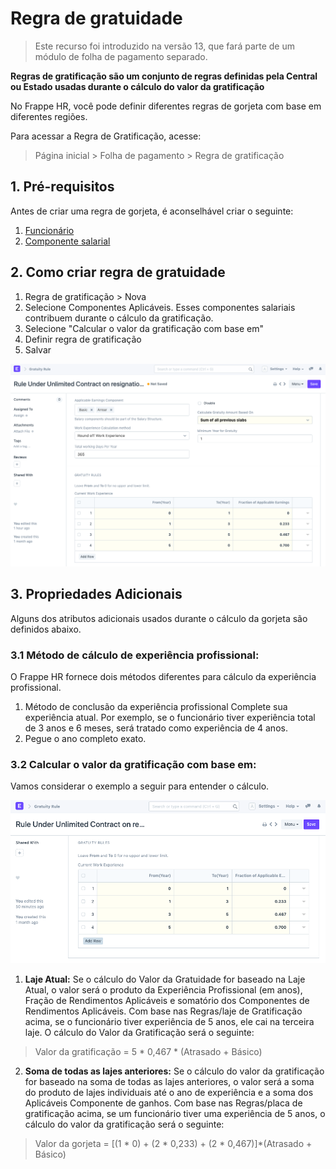 # Regra de gratuidade



> Este recurso foi introduzido na versão 13, que fará parte de um módulo de folha de pagamento separado.


**Regras de gratificação são um conjunto de regras definidas pela Central ou Estado usadas durante o cálculo do valor da gratificação**


No Frappe HR, você pode definir diferentes regras de gorjeta com base em diferentes regiões.


Para acessar a Regra de Gratificação, acesse:


> Página inicial > Folha de pagamento > Regra de gratificação


## 1. Pré-requisitos


Antes de criar uma regra de gorjeta, é aconselhável criar o seguinte:


1. [Funcionário](/docs/pt/human-resources/employee)
2. [Componente salarial](/docs/pt/human-resources/salary-component)


## 2. Como criar regra de gratuidade


1. Regra de gratificação > Nova
2. Selecione Componentes Aplicáveis. Esses componentes salariais contribuem durante o cálculo da gratificação.
3. Selecione "Calcular o valor da gratificação com base em"
4. Definir regra de gratificação
5. Salvar


![Regra de gratuidade](/files/gratuity-rule.png)


## 3. Propriedades Adicionais


Alguns dos atributos adicionais usados ​​durante o cálculo da gorjeta são definidos abaixo.


### 3.1 Método de cálculo de experiência profissional:


O Frappe HR fornece dois métodos diferentes para cálculo da experiência profissional.


1. Método de conclusão da experiência profissional Complete sua experiência atual. Por exemplo, se o funcionário tiver experiência total de 3 anos e 6 meses, será tratado como experiência de 4 anos.
2. Pegue o ano completo exato.


### 3.2 Calcular o valor da gratificação com base em:


Vamos considerar o exemplo a seguir para entender o cálculo.


![gratuity-rule-example](/files/gratuity-rule-example.png)


1. **Laje Atual:** Se o cálculo do Valor da Gratuidade for baseado na Laje Atual, o valor será o produto da Experiência Profissional (em anos), Fração de Rendimentos Aplicáveis ​​e somatório dos Componentes de Rendimentos Aplicáveis. Com base nas Regras/laje de Gratificação acima, se o funcionário tiver experiência de 5 anos, ele cai na terceira laje. O cálculo do Valor da Gratificação será o seguinte:


> Valor da gratificação = 5 \* 0,467 \* (Atrasado + Básico)


2. **Soma de todas as lajes anteriores:** Se o cálculo do valor da gratificação for baseado na soma de todas as lajes anteriores, o valor será a soma do produto de lajes individuais até o ano de experiência e a soma dos Aplicáveis Componente de ganhos. Com base nas Regras/placa de gratificação acima, se um funcionário tiver uma experiência de 5 anos, o cálculo do valor da gratificação será o seguinte:


> Valor da gorjeta = [(1 \* 0) + (2 \* 0,233) + (2 \* 0,467)]\*(Atrasado + Básico)



